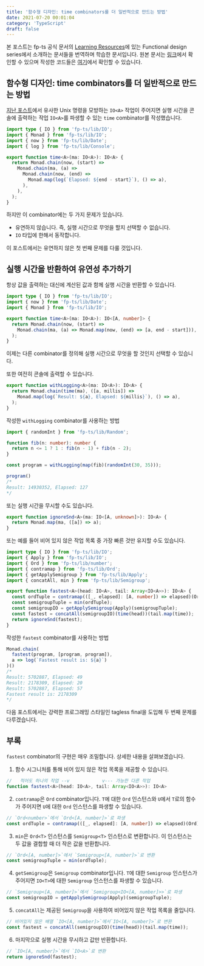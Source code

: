 ```yaml
---
title: '함수형 디자인: time combinators를 더 일반적으로 만드는 방법'
date: 2021-07-20 00:01:04
category: 'TypeScript'
draft: false
---
```


본 포스트는 fp-ts 공식 문서의 [Learning Resources](https://gcanti.github.io/fp-ts/learning-resources/)에 있는 Functional design series에서 소개하는 문서들을 번역하며 학습한 문서입니다. 원본 문서는 [링크](https://dev.to/gcanti/functional-design-combinators-14pn)에서 확인할 수 있으며 작성한 코드들은 [여기](https://github.com/alstn2468/getting-started-fp-ts/tree/main/src/functional_design_series/1_combinator_one)에서 확인할 수 있습니다.

## 함수형 디자인: time combinators를 더 일반적으로 만드는 방법

[지난 포스트](https://alstn2468.github.io/TypeScript/2021-07-12-fp-ts-funtional-design-1/)에서 유사한 Unix 명령을 모방하는 `IO<A>` 작업이 주어지면 실행 시간을 콘솔에 출력하는 작업 `IO<A>`를 파생할 수 있는 `time` combinator를 작성했습니다.

```typescript
import type { IO } from 'fp-ts/lib/IO';
import { Monad } from 'fp-ts/lib/IO';
import { now } from 'fp-ts/lib/Date';
import { log } from 'fp-ts/lib/Console';

export function time<A>(ma: IO<A>): IO<A> {
  return Monad.chain(now, (start) =>
    Monad.chain(ma, (a) =>
      Monad.chain(now, (end) =>
        Monad.map(log(`Elapsed: ${end - start}`), () => a),
      ),
    ),
  );
}
```

하지만 이 combinator에는 두 가지 문제가 있습니다.

- 유연하지 않습니다. 즉, 실행 시간으로 무엇을 할지 선택할 수 없습니다.
- `IO` 타입에 한해서 동작합니다.

이 포스트에서는 유연하지 않은 첫 번째 문제를 다룰 것입니다.

## 실행 시간을 반환하여 유연성 추가하기

항상 값을 출력하는 대신에 계산된 값과 함께 실행 시간을 반환할 수 있습니다.

```typescript
import type { IO } from 'fp-ts/lib/IO';
import { now } from 'fp-ts/lib/Date';
import { Monad } from 'fp-ts/lib/IO';

export function time<A>(ma: IO<A>): IO<[A, number]> {
  return Monad.chain(now, (start) =>
    Monad.chain(ma, (a) => Monad.map(now, (end) => [a, end - start])),
  );
}
```

이제는 다른 combinator를 정의해 실행 시간으로 무엇을 할 것인지 선택할 수 있습니다.

또한 여전히 콘솔에 출력할 수 있습니다.

```typescript
export function withLogging<A>(ma: IO<A>): IO<A> {
  return Monad.chain(time(ma), ([a, millis]) =>
    Monad.map(log(`Result: ${a}, Elapsed: ${millis}`), () => a),
  );
}
```

작성한 `withLogging` combinator를 사용하는 방법

```typescript
import { randomInt } from 'fp-ts/lib/Random';

function fib(n: number): number {
  return n <= 1 ? 1 : fib(n - 1) + fib(n - 2);
}

const program = withLogging(map(fib)(randomInt(30, 35)));

program()
/*
Result: 14930352, Elapsed: 127
*/
```

또는 실행 시간을 무시할 수도 있습니다.

```typescript
export function ignoreSnd<A>(ma: IO<[A, unknown]>): IO<A> {
  return Monad.map(ma, ([a]) => a);
}
```

또는 예를 들어 비어 있지 않은 작업 목록 중 가장 빠른 것만 유지할 수도 있습니다.

```typescript
import type { IO } from 'fp-ts/lib/IO';
import { Apply } from 'fp-ts/lib/IO';
import { Ord } from 'fp-ts/lib/number';
import { contramap } from 'fp-ts/lib/Ord';
import { getApplySemigroup } from 'fp-ts/lib/Apply';
import { concatAll, min } from 'fp-ts/lib/Semigroup';

export function fastest<A>(head: IO<A>, tail: Array<IO<A>>): IO<A> {
  const ordTuple = contramap(([_, elapsed]: [A, number]) => elapsed)(Ord);
  const semigroupTuple = min(ordTuple);
  const semigroupIO = getApplySemigroup(Apply)(semigroupTuple);
  const fastest = concatAll(semigroupIO)(time(head))(tail.map(time));
  return ignoreSnd(fastest);
}
```

작성한 `fastest` combinator를 사용하는 방법

```typescript
Monad.chain(
  fastest(program, [program, program]),
  a => log(`Fastest result is: ${a}`)
)()
/*
Result: 5702887, Elapsed: 49
Result: 2178309, Elapsed: 20
Result: 5702887, Elapsed: 57
Fastest result is: 2178309
*/
```

다음 포스트에서는 강력한 프로그래밍 스타일인 tagless final을 도입해 두 번째 문제를 다루겠습니다.

## 부록

`fastest` combinator의 구현은 매우 조밀합니다. 상세한 내용을 살펴보겠습니다.

1) 함수 시그니처를 통해 비어 있지 않은 작업 목록을 제공할 수 있습니다.

```typescript
//   적어도 하나의 작업 --v            v--- 가능한 다른 작업
function fastest<A>(head: IO<A>, tail: Array<IO<A>>): IO<A>
```

2) `contramap`은 `Ord` combinator입니다. `T`에 대한 `Ord` 인스턴스와 `U`에서 `T`로의 함수가 주어지면 `U`에 대한 `Ord` 인스턴스를 파생할 수 있습니다.

```typescript
// `Ord<number>`에서 `Ord<[A, number]>`로 파생
const ordTuple = contramap(([_, elapsed]: [A, number]) => elapsed)(Ord);
```

3) `min`은 `Ord<T>` 인스턴스를 `Semigroup<T>` 인스턴스로 변환합니다. 이 인스턴스는 두 값을 결합할 때 더 작은 값을 반환합니다.

```typescript
// `Ord<[A, number]>`에서 `Semigroup<[A, number]>`로 변환
const semigroupTuple = min(ordTuple);
```

4) `getSemigroup`은 `Semigroup` combinator입니다. `T`에 대한 `Semigroup` 인스턴스가 주어지면 `IO<T>`에 대한 `Semigroup` 인스턴스를 파생할 수 있습니다.

```typescript
// `Semigroup<[A, number]>`에서 `Semigroup<IO<[A, number]>>`로 파생
const semigroupIO = getApplySemigroup(Apply)(semigroupTuple);
```

5) `concatAll`는 제공된 `Semigroup`을 사용하여 비어있지 않은 작업 목록을 줄입니다.

```typescript
// 비어있지 않은 배열 `IO<[A, number]>`에서`IO<[A, number]>`로 변환
const fastest = concatAll(semigroupIO)(time(head))(tail.map(time));
```

6) 마지막으로 실행 시간을 무시하고 값만 반환합니다.

```typescript
// `IO<[A, number]>`에서 `IO<A>`로 변환
return ignoreSnd(fastest);
```